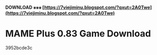 **DOWNLOAD ⚹⚹⚹ [https://7viejiminu.blogspot.com/?qxut=2A0Twe](https://7viejiminu.blogspot.com/?qxut=2A0Twe)**


 
# MAME Plus 0.83 Game Download
 
  3952bcde3c
 
